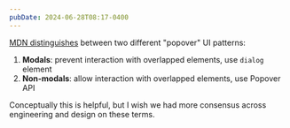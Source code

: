 ```yaml
---
pubDate: 2024-06-28T08:17-0400
---
```


[MDN distinguishes](https://developer.mozilla.org/en-US/docs/Web/API/Popover_API#concepts_and_usage)
between two different "popover" UI patterns:

1. **Modals**: prevent interaction with overlapped elements, use `dialog`
   element
2. **Non-modals**: allow interaction with overlapped elements, use Popover API

Conceptually this is helpful, but I wish we had more consensus across
engineering and design on these terms.
